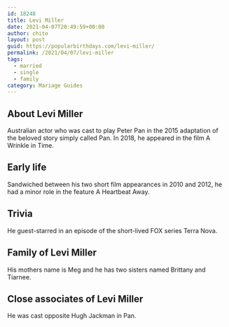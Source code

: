 ```yaml
---
id: 18248
title: Levi Miller
date: 2021-04-07T20:49:59+00:00
author: chito
layout: post
guid: https://popularbirthdays.com/levi-miller/
permalink: /2021/04/07/levi-miller  
tags:
  - married
  - single
  - family
category: Mariage Guides
---
```

<!--Content-->


          
          
## About Levi Miller



  Australian actor who was cast to play Peter Pan in the 2015 adaptation of the beloved story simply called Pan. In 2018, he appeared in the film A Wrinkle in Time. 

                
                
## Early life



  Sandwiched between his two short film appearances in 2010 and 2012, he had a minor role in the feature A Heartbeat Away. 

                
                
## Trivia



  He guest-starred in an episode of the short-lived FOX series Terra Nova. 

                
                
## Family of Levi Miller



  His mothers name is Meg and he has two sisters named Brittany and Tiarnee. 

                
                
## Close associates of Levi Miller



  He was cast opposite Hugh Jackman in Pan.

          
          